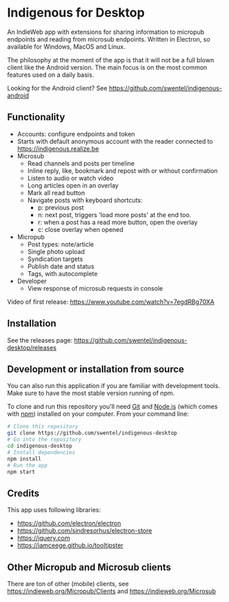 # Indigenous for Desktop

An IndieWeb app with extensions for sharing information to micropub endpoints and reading 
from microsub endpoints. Written in Electron, so available for Windows, MacOS and Linux.

The philosophy at the moment of the app is that it will not be a full blown client like
the Android version. The main focus is on the most common features used on a daily basis.

Looking for the Android client? See https://github.com/swentel/indigenous-android

## Functionality

- Accounts: configure endpoints and token
- Starts with default anonymous account with the reader connected to 
https://indigenous.realize.be
- Microsub
  - Read channels and posts per timeline
  - Inline reply, like, bookmark and repost with or without confirmation
  - Listen to audio or watch video
  - Long articles open in an overlay
  - Mark all read button
  - Navigate posts with keyboard shortcuts:
    - p: previous post
    - n: next post, triggers 'load more posts' at the end too.
    - r: when a post has a read more button, open the overlay
    - c: close overlay when opened
- Micropub
  - Post types: note/article
  - Single photo upload
  - Syndication targets
  - Publish date and status
  - Tags, with autocomplete
- Developer
  - View response of microsub requests in console

Video of first release: https://www.youtube.com/watch?v=7egdRBg70XA

## Installation

See the releases page: https://github.com/swentel/indigenous-desktop/releases

## Development or installation from source

You can also run this application if you are familiar with development tools. Make sure
to have the most stable version running of npm.

To clone and run this repository you'll need [Git](https://git-scm.com) and 
[Node.js](https://nodejs.org/en/download/) (which comes with [npm](http://npmjs.com)) 
installed on your computer. From your command line:

```bash
# Clone this repository
git clone https://github.com/swentel/indigenous-desktop
# Go into the repository
cd indigenous-desktop
# Install dependencies
npm install
# Run the app
npm start
```

## Credits

This app uses following libraries:

- https://github.com/electron/electron
- https://github.com/sindresorhus/electron-store
- https://jquery.com
- https://iamceege.github.io/tooltipster

## Other Micropub and Microsub clients

There are ton of other (mobile) clients, see https://indieweb.org/Micropub/Clients and
https://indieweb.org/Microsub
